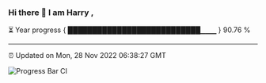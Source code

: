 ### Hi there 👋 I am Harry , 

⏳ Year progress { ███████████████████████████▁▁▁ } 90.76 %

---

⏰ Updated on Mon, 28 Nov 2022 06:38:27 GMT

![Progress Bar CI](https://github.com/duykhang68/duykhang68/workflows/Progress%20Bar%20CI/badge.svg)
